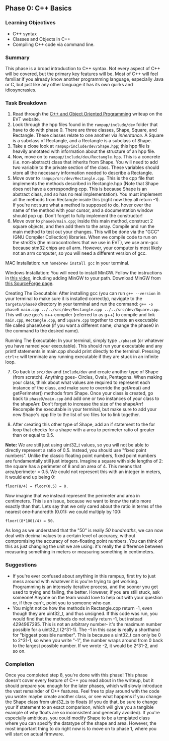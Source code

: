 ## Phase 0: C++ Basics

### Learning Objectives
- C++ syntax
- Classes and Objects in C++
- Compiling C++ code via command line.

### Summary
This phase is a broad introduction to C++ syntax. Not every aspect of C++ will be covered, 
but the primary key features will be. Most of C++ will feel familiar if you already know
another programming language, especially Java or C, but just like any other language
it has its own quirks and idiosyncrasies.

### Task Breakdown
1. Read through the [C++ and Object Oriented Programming](https://sites.google.com/g.rit.edu/evt-home-page/firmware-team/getting-started/object-oriented-programming-and-c) writeup on the EVT website.
2. Look through the hpp files found in the `rampup/include/dev` folder that have to do with phase 0. 
There are three classes, Shape, Square, and Rectangle. These classes relate to one another via _inheritance_.
A Square is a subclass of Rectangle, and a Rectangle is a subclass of Shape.
3. Take a close look at `rampup/include/dev/Shape.hpp`; this hpp file is heavily annotated with information
about the structure of an hpp file.
4. Now, move on to `rampup/include/dev/Rectangle.hpp`. This is a concrete (i.e. non-abstract) class
that inherits from Shape. You will need to add two variable to the private section of the class. These variables should
store all the necessary information needed to describe a Rectangle.
5. Move over to `rampup/src/dev/Rectangle.cpp`. This is the cpp file that implements the methods
described in Rectangle.hpp (Note that Shape does not have a corresponding cpp. This is because
Shape is an abstract class, and so has no real implementation). You must implement all the methods
from Rectangle inside this (right now they all return -1). If you're not sure what a method is supposed to do, hover 
over the name of the method with your cursor, and a documentation window should pop up. Don't forget to fully implement
the constructor!
6. Move over to `phase0/main.cpp`; inside this main method, construct 2 square objects, and then add them to the array.
Compile and run the main method to test out your changes. This will be done via the "GCC" (GNU Compiler Collection) libraries.
When we compile code to run on the stm32s (the microcontrollers that we use in EVT), we use arm-gcc because stm32 chips
are all arm. However, your computer is most likely not an arm computer, so you will need a different version of gcc.

MAC Installation: run `homebrew install gcc` in your terminal. 

Windows Installation: You will need to install MinGW. 
Follow the instructions in [this video](https://www.youtube.com/watch?v=GxFiUEO_3zM), including adding MinGW to your path.
Download MinGW from [this SourceForge page](https://sourceforge.net/projects/mingw/).

Creating The Executable:
After installing gcc (you can run `g++ --version` in your terminal to make sure it is installed correctly), navigate to the
`targets/phase0` directory in your terminal and run the command: 
`g++ -o phase0 main.cpp ../../src/dev/Rectangle.cpp ../../src/dev/Square.cpp`.
This will use gcc's c++ compiler (referred to as g++) to compile and link `main.cpp`, `Rectangle.cpp`, and `Square.cpp` 
together to create an executable file called phase0.exe (if you want a different name, change the phase0 in the command 
to the desired name).

Running The Executable:
In your terminal, simply type `./phase0` (or whatever you have named your executable). This should run your executable and
any printf statements in main.cpp should print directly to the terminal. Pressing `ctrl+c` will terminate any running 
executable if they are stuck in an infinite loop.

7. Go back to `src/dev` and `include/dev` and create another type of Shape (from scratch). Anything goes- Circles, Ovals, Pentagons.
When making your class, think about what values are required to represent each instance of the class, and make sure to override
the getArea() and getPerimeter() methods from Shape. Once your class is created, go back to `phase0/main.cpp` and add one or two
instances of your class to the shapeArr. Don't forget to increase the size of the shapeArr! Recompile the executable in your terminal,
but make sure to add your new Shape's cpp file to the list of src files for to link together.

8. After creating this other type of Shape, add an if statement to the for loop that checks for a shape with a 
area to perimeter ratio of greater than or equal to 0.5. 

**Note:** We are still just using uint32_t values, so you will not be able
   to directly represent a ratio of 0.5. Instead, you should use "fixed point numbers". Unlike the 
   classic floating point numbers, fixed point numbers are fundamentally still just integers. Imagine a square with side 
   lengths of 2: the square has a perimeter of 8 and an area of 4.
   This means that area/perimeter = 0.5. We could not represent this with an integer in meters, it would end up being 0:


    floor(8/4) = floor(0.5) = 0. 

   Now imagine that we instead represent the perimeter and area in centimeters. This is an issue,
   because we want to know the ratio more exactly than that. Lets say that we only cared about the ratio in terms of the nearest
   one-hundredth (0.01): we could multiply by 100: 

    floor((8*100)/4) = 50.
   
   As long as we understand that the "50" is really
   _50 hundredths_, we can now deal with decimal values to a certain level of accuracy, without compromising the accuracy
   of non-floating point numbers. You can think of this as just changing the unit we are using: it's really the difference
   between measuring something in meters or measuring something in centimeters.



### Suggestions
- If you're ever confused about anything in this rampup, first try to just mess around with whatever it is you're
trying to get working. Programming is an intensely iterative process, and the sooner you get used to trying and failing,
the better. However, if you are still stuck, ask someone! Anyone on the team would love to help out with your question
or, if they can't, point you to someone who can.
- You might notice how the methods in Rectangle.cpp return -1, even though they are uint32_t, and thus unsigned.
If this code was run, you would find that the methods do not really return -1, but instead 4294967295. This is not an arbitrary
number- it's the maximum number possible for a uint32_t (2^31-1). The -1 in this case is really a shorthand for 
"biggest possible number". This is because a uint32_t can only be 0 to 2^31-1, so when you write "-1", the number wraps
around from 0 back to the largest possible number. If we wrote -2, it would be 2^31-2, and so on.

### Completion
Once you completed step 8, you're done with this phase! This phase doesn't cover every feature of C++ you read about in
the writeup, but it should prepare you enough for the later phases, which will slowly introduce the vast remainder of 
C++ features. Feel free to play around with the code you wrote: maybe create another class, or see what happens if you
change the Shape class from uint32_ts to floats (if you do that, be sure to change your if statement to an exact comparison,
which will give you a tangible example of why floats are so inconsistent and generally avoided). If you're especially
ambitious, you could modify Shape to be a templated class where you can specify the datatype of the shape and area.
However, the most important thing to do right now is to move on to phase 1, where you will start on actual firmware.
